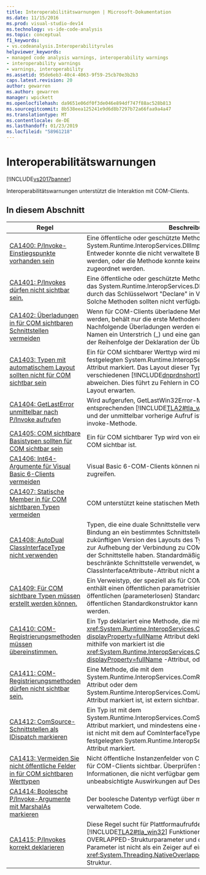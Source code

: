```yaml
---
title: Interoperabilitätswarnungen | Microsoft-Dokumentation
ms.date: 11/15/2016
ms.prod: visual-studio-dev14
ms.technology: vs-ide-code-analysis
ms.topic: conceptual
f1_keywords:
- vs.codeanalysis.Interoperabilityrules
helpviewer_keywords:
- managed code analysis warnings, interoperability warnings
- interoperability warnings
- warnings, interoperability
ms.assetid: 95de6eb3-40c4-4063-9f59-25cb70e3b2b3
caps.latest.revision: 20
author: gewarren
ms.author: gewarren
manager: wpickett
ms.openlocfilehash: da9651e06df0f3de046e894df747f88ac528b813
ms.sourcegitcommit: 8b538eea125241e9d6d8b7297b72a66faa9a4a47
ms.translationtype: MT
ms.contentlocale: de-DE
ms.lasthandoff: 01/23/2019
ms.locfileid: "58961218"
---
```

# <a name="interoperability-warnings"></a>Interoperabilitätswarnungen
[!INCLUDE[vs2017banner](../includes/vs2017banner.md)]

Interoperabilitätswarnungen unterstützt die Interaktion mit COM-Clients.  
  
## <a name="in-this-section"></a>In diesem Abschnitt  
  
|Regel|Beschreibung|  
|----------|-----------------|  
|[CA1400: P/Invoke-Einstiegspunkte vorhanden sein](../code-quality/ca1400-p-invoke-entry-points-should-exist.md)|Eine öffentliche oder geschützte Methode wird mit dem System.Runtime.InteropServices.DllImportAttribute-Attribut markiert. Entweder konnte die nicht verwaltete Bibliothek nicht gefunden werden, oder die Methode konnte keiner Funktion in der Bibliothek zugeordnet werden.|  
|[CA1401: P/Invokes dürfen nicht sichtbar sein.](../code-quality/ca1401-p-invokes-should-not-be-visible.md)|Eine öffentliche oder geschützte Methode in ein öffentlicher Typ hat das System.Runtime.InteropServices.DllImportAttribute-Attribut (auch durch das Schlüsselwort "Declare" in Visual Basic implementiert). Solche Methoden sollten nicht verfügbar gemacht werden.|  
|[CA1402: Überladungen in für COM sichtbaren Schnittstellen vermeiden](../code-quality/ca1402-avoid-overloads-in-com-visible-interfaces.md)|Wenn für COM-Clients überladene Methoden verfügbar gemacht werden, behält nur die erste Methodenüberladung ihren Namen. Nachfolgende Überladungen werden eindeutig umbenannt, indem dem Namen ein Unterstrich (_) und eine ganze Zahl angefügt werden, die der Reihenfolge der Deklaration der Überladung entspricht.|  
|[CA1403: Typen mit automatischem Layout sollten nicht für COM sichtbar sein](../code-quality/ca1403-auto-layout-types-should-not-be-com-visible.md)|Ein für COM sichtbarer Werttyp wird mit dem auf LayoutKind.Auto festgelegten System.Runtime.InteropServices.StructLayoutAttribute-Attribut markiert. Das Layout dieser Typen kann zwischen den verschiedenen [!INCLUDE[dnprdnshort](../includes/dnprdnshort-md.md)]-Versionen voneinander abweichen. Dies führt zu Fehlern in COM-Clients, die ein bestimmtes Layout erwarten.|  
|[CA1404: GetLastError unmittelbar nach P/Invoke aufrufen](../code-quality/ca1404-call-getlasterror-immediately-after-p-invoke.md)|Wird aufgerufen, GetLastWin32Error-Methode oder einer entsprechenden [!INCLUDE[TLA2#tla_win32](../includes/tla2sharptla-win32-md.md)] GetLastError-Funktion, und der unmittelbar vorherige Aufruf ist nicht auf einer Plattform invoke-Methode.|  
|[CA1405: COM sichtbare Basistypen sollten für COM sichtbar sein](../code-quality/ca1405-com-visible-type-base-types-should-be-com-visible.md)|Ein für COM sichtbarer Typ wird von einem Typ abgeleitet, der nicht für COM sichtbar ist.|  
|[CA1406: Int64-Argumente für Visual Basic 6-Clients vermeiden](../code-quality/ca1406-avoid-int64-arguments-for-visual-basic-6-clients.md)|Visual Basic 6-COM-Clients können nicht auf 64-Bit-Ganzzahlen zugreifen.|  
|[CA1407: Statische Member in für COM sichtbaren Typen vermeiden](../code-quality/ca1407-avoid-static-members-in-com-visible-types.md)|COM unterstützt keine statischen Methoden.|  
|[CA1408: AutoDual ClassInterfaceType nicht verwenden](../code-quality/ca1408-do-not-use-autodual-classinterfacetype.md)|Typen, die eine duale Schnittstelle verwenden, ermöglichen Clients die Bindung an ein bestimmtes Schnittstellenlayout. Änderungen an einer zukünftigen Version des Layouts des Typs oder eines Basistyps führen zur Aufhebung der Verbindung zu COM-Clients, die eine Bindung zu der Schnittstelle haben. Standardmäßig wird eine auf Dispatch beschränkte Schnittstelle verwendet, wenn das ClassInterfaceAttribute-Attribut nicht angegeben wird.|  
|[CA1409: Für COM sichtbare Typen müssen erstellt werden können.](../code-quality/ca1409-com-visible-types-should-be-creatable.md)|Ein Verweistyp, der speziell als für COM sichtbar gekennzeichnet ist, enthält einen öffentlichen parametrisierten Konstruktor, jedoch keinen öffentlichen (parameterlosen) Standardkonstruktor. Ein Typ ohne einen öffentlichen Standardkonstruktor kann nicht von COM-Clients erstellt werden.|  
|[CA1410: COM-Registrierungsmethoden müssen übereinstimmen.](../code-quality/ca1410-com-registration-methods-should-be-matched.md)|Ein Typ deklariert eine Methode, die mithilfe von markiert ist die <xref:System.Runtime.InteropServices.ComRegisterFunctionAttribute?displayProperty=fullName> Attribut deklariert jedoch keine Methode, die mithilfe von markiert ist die <xref:System.Runtime.InteropServices.ComUnregisterFunctionAttribute?displayProperty=fullName> -Attribut, oder umgekehrt.|  
|[CA1411: COM-Registrierungsmethoden dürfen nicht sichtbar sein.](../code-quality/ca1411-com-registration-methods-should-not-be-visible.md)|Eine Methode, die mit dem System.Runtime.InteropServices.ComRegisterFunctionAttribute-Attribut oder dem System.Runtime.InteropServices.ComUnregisterFunctionAttribute-Attribut markiert ist, ist extern sichtbar.|  
|[CA1412: ComSource-Schnittstellen als IDispatch markieren](../code-quality/ca1412-mark-comsource-interfaces-as-idispatch.md)|Ein Typ ist mit dem System.Runtime.InteropServices.ComSourceInterfacesAttribute-Attribut markiert, und mindestens eine der angegebenen Schnittstellen ist nicht mit dem auf ComInterfaceType.InterfaceIsIDispatch festgelegten System.Runtime.InteropServices.InterfaceTypeAttribute-Attribut markiert.|  
|[CA1413: Vermeiden Sie nicht öffentliche Felder in für COM sichtbaren Werttypen](../code-quality/ca1413-avoid-non-public-fields-in-com-visible-value-types.md)|Nicht öffentliche Instanzenfelder von COM-sichtbaren Werttypen sind für COM-Clients sichtbar. Überprüfen Sie den Inhalt der Felder auf Informationen, die nicht verfügbar gemacht werden sollen oder unbeabsichtigte Auswirkungen auf Design oder Sicherheit haben.|  
|[CA1414: Boolesche P/Invoke-Argumente mit MarshalAs markieren](../code-quality/ca1414-mark-boolean-p-invoke-arguments-with-marshalas.md)|Der boolesche Datentyp verfügt über mehrere Darstellungen in nicht verwaltetem Code.|  
|[CA1415: P/Invokes korrekt deklarieren](../code-quality/ca1415-declare-p-invokes-correctly.md)|Diese Regel sucht für Plattformaufrufdeklarationen Methode, die auf [!INCLUDE[TLA2#tla_win32](../includes/tla2sharptla-win32-md.md)] Funktionen, die einen Zeiger auf einen OVERLAPPED-Strukturparameter und der zugehörige verwaltete Parameter ist nicht als ein Zeiger auf eine <xref:System.Threading.NativeOverlapped?displayProperty=fullName> Struktur.|
